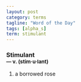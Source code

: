 ```yaml
---
layout: post
category: terms
tagline: "Word of the Day"
tags: [alpha_s]
term: stimulant
---
```


<h3>Stimulant<br/> <small>&mdash; v. (stim<span>&middot;</span>u<span>&middot;</span>lant)</small></h3>
<p><ol>
<li>a borrowed rose</li>
</ol></p>
